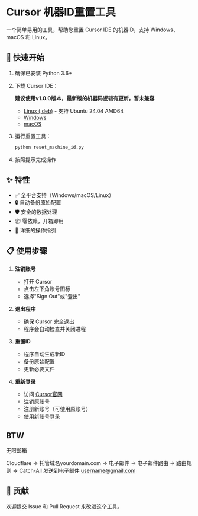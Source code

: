 # Cursor 机器ID重置工具

一个简单易用的工具，帮助您重置 Cursor IDE 的机器ID，支持 Windows、macOS 和 Linux。

## 🚀 快速开始

1. 确保已安装 Python 3.6+
2. 下载 Cursor IDE：
   
   **建议使用v1.0.0版本，最新版的机器码逻辑有更新，暂未兼容**
   
   - [Linux (.deb)](https://github.com/adysec/cursor/releases/latest) - 支持 Ubuntu 24.04 AMD64
   - [Windows](https://cursor.com)
   - [macOS](https://cursor.com)
4. 运行重置工具：
   ```bash
   python reset_machine_id.py
   ```
5. 按照提示完成操作

## ✨ 特性

- ✅ 全平台支持（Windows/macOS/Linux）
- 🔒 自动备份原始配置
- 🛡️ 安全的数据处理
- 📦 零依赖，开箱即用
- 📝 详细的操作指引

## 📋 使用步骤

1. **注销账号**
   - 打开 Cursor
   - 点击左下角账号图标
   - 选择"Sign Out"或"登出"

2. **退出程序**
   - 确保 Cursor 完全退出
   - 程序会自动检查并关闭进程

3. **重置ID**
   - 程序自动生成新ID
   - 备份原始配置
   - 更新必要文件

4. **重新登录**
   - 访问 [Cursor官网](https://cursor.com)
   - 注销原账号
   - 注册新账号（可使用原账号）
   - 使用新账号登录

## BTW

无限邮箱

Cloudflare => 托管域名yourdomain.com => 电子邮件 => 电子邮件路由 => 路由规则 => Catch-All 发送到电子邮件 username@gmail.com




## 🤝 贡献

欢迎提交 Issue 和 Pull Request 来改进这个工具。 
